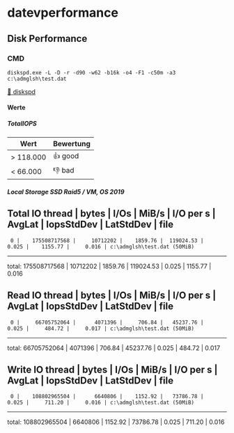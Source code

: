 # datevperformance

## Disk Performance

### CMD

```Shell
diskspd.exe -L -D -r -d90 -w62 -b16k -o4 -F1 -c50m -a3 c:\admglsh\test.dat
```
[:floppy_disk: diskspd](https://github.com/microsoft/diskspd)

#### Werte 
##### TotalIOPS

| Wert     | Bewertung |
|----------|-----------|
|> 118.000 |:+1: good  |
|< 66.000  |:-1: bad   |


##### Local Storage SSD Raid5 / VM, OS 2019
Total IO
thread |       bytes     |     I/Os     |    MiB/s   |  I/O per s |  AvgLat  | IopsStdDev | LatStdDev |  file
------------------------------------------------------------------------------------------------------------------
     0 |    175508717568 |     10712202 |    1859.76 |  119024.53 |    0.025 |    1155.77 |     0.016 | c:\admglsh\test.dat (50MiB)
------------------------------------------------------------------------------------------------------------------
total:      175508717568 |     10712202 |    1859.76 |  119024.53 |    0.025 |    1155.77 |     0.016

Read IO
thread |       bytes     |     I/Os     |    MiB/s   |  I/O per s |  AvgLat  | IopsStdDev | LatStdDev |  file
------------------------------------------------------------------------------------------------------------------
     0 |     66705752064 |      4071396 |     706.84 |   45237.76 |    0.025 |     484.72 |     0.017 | c:\admglsh\test.dat (50MiB)
------------------------------------------------------------------------------------------------------------------
total:       66705752064 |      4071396 |     706.84 |   45237.76 |    0.025 |     484.72 |     0.017

Write IO
thread |       bytes     |     I/Os     |    MiB/s   |  I/O per s |  AvgLat  | IopsStdDev | LatStdDev |  file
------------------------------------------------------------------------------------------------------------------
     0 |    108802965504 |      6640806 |    1152.92 |   73786.78 |    0.025 |     711.20 |     0.016 | c:\admglsh\test.dat (50MiB)
------------------------------------------------------------------------------------------------------------------
total:      108802965504 |      6640806 |    1152.92 |   73786.78 |    0.025 |     711.20 |     0.016


